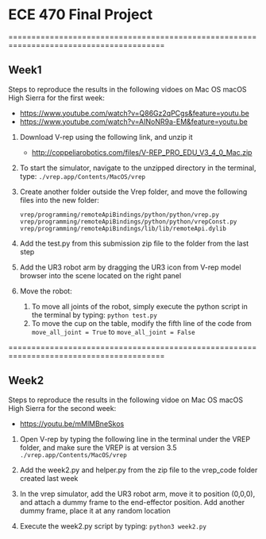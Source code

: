 # ECE 470 Final Project
========================================================================================
## Week1
Steps to reproduce the results in the following vidoes on Mac OS macOS High Sierra for the first week: 
* https://www.youtube.com/watch?v=Q86Gz2qPCgs&feature=youtu.be 
* https://www.youtube.com/watch?v=AINoNR9a-EM&feature=youtu.be

1. Download V-rep using the following link, and unzip it
    * http://coppeliarobotics.com/files/V-REP_PRO_EDU_V3_4_0_Mac.zip

1. To start the simulator, navigate to the unzipped directory in the terminal, type:
 ```./vrep.app/Contents/MacOS/vrep```

1. Create another folder outside the Vrep folder, and move the following files into the new folder:
	```
	vrep/programming/remoteApiBindings/python/python/vrep.py
	vrep/programming/remoteApiBindings/python/python/vrepConst.py
	vrep/programming/remoteApiBindings/lib/lib/remoteApi.dylib
	```
1. Add the test.py from this submission zip file to the folder from the last step

1. Add the UR3 robot arm by dragging the UR3 icon from V-rep  model browser into the scene located on the right panel

1. Move the robot:
	1. To move all joints of the robot, simply execute the python script in the terminal by typing:
		```python test.py```
	1. To move the cup on the table, modify the fifth line of the code from  
		```move_all_joint = True``` 
		to 
		```move_all_joint = False```

========================================================================================
## Week2
Steps to reproduce the results in the following vidoe on Mac OS macOS High Sierra for the second week: 
* https://youtu.be/mMlMBneSkos

1. Open V-rep by typing the following line in the terminal under the VREP folder, and make sure the VREP is at version 3.5
	```./vrep.app/Contents/MacOS/vrep```

1. Add the week2.py and helper.py from the zip file to the vrep_code folder created last week

1. In the vrep simulator, add the UR3 robot arm, move it to position (0,0,0), and attach a dummy frame to the end-effector position. Add another dummy frame, place it at any random location

1. Execute the week2.py script by typing:
 ```python3 week2.py```
